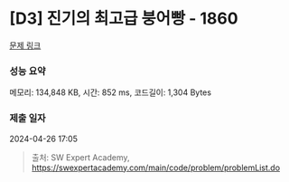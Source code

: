 # [D3] 진기의 최고급 붕어빵 - 1860 

[문제 링크](https://swexpertacademy.com/main/code/problem/problemDetail.do?contestProbId=AV5LsaaqDzYDFAXc) 

### 성능 요약

메모리: 134,848 KB, 시간: 852 ms, 코드길이: 1,304 Bytes

### 제출 일자

2024-04-26 17:05



> 출처: SW Expert Academy, https://swexpertacademy.com/main/code/problem/problemList.do